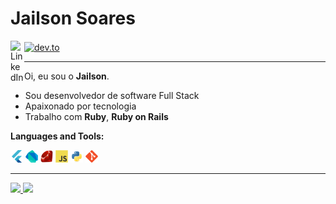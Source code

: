<h1>Jailson Soares</h1>

<a href="https://linkedin.com/in/jailsonsoares/" target="_blank" >
  <img align="left" src="https://raw.githubusercontent.com/rahuldkjain/github-profile-readme-generator/master/src/images/icons/Social/linked-in-alt.svg" alt="LinkedIn" width="22px" />
</a>
<a href="https://dev.to/jailsonsf" target="_blank" >
   <img align="center" src="https://cdn.jsdelivr.net/npm/simple-icons@3.0.1/icons/dev-dot-to.svg" alt="dev.to" width="22px" />
</a>
</br>

----

Oi, eu sou o **Jailson**.
- Sou desenvolvedor de software Full Stack
- Apaixonado por tecnologia
- Trabalho com **Ruby**, **Ruby on Rails**

**Languages and Tools:**

<div>
   <a href="https://flutter.dev/" target="_blank"><img src="https://raw.githubusercontent.com/devicons/devicon/master/icons/flutter/flutter-original.svg" alt="flutter" height="20"/></a>
   <a href="https://dart.dev" target="_blank"><img src="https://raw.githubusercontent.com/devicons/devicon/master/icons/dart/dart-original.svg" alt="dart lang" height="20"/></a>
   <a href="https://www.ruby-lang.org/pt/" target="_blank"><img src="https://raw.githubusercontent.com/devicons/devicon/master/icons/ruby/ruby-original.svg" alt="ruby lang" height="20"/></a>
   <a href="https://developer.mozilla.org/en-US/docs/Web/JavaScript" target="_blank"><img src="https://raw.githubusercontent.com/devicons/devicon/master/icons/javascript/javascript-original.svg" alt="javascript" height="20"/></a>
   <a href="https://www.python.org" target="_blank"><img src="https://raw.githubusercontent.com/devicons/devicon/master/icons/python/python-original.svg" alt="python" height="20"/></a>
   <a href="https://git-scm.com/" target="_blank"><img src="https://raw.githubusercontent.com/devicons/devicon/master/icons/git/git-original.svg" alt="git" height="20"/></a>
</div>

----

<div>
  <a href='https://github.com/anuraghazra/github-readme-stats'>
  <img
     height="180rem"
     src='https://github-readme-stats.vercel.app/api?username=jailsonsf&show_icons=true&count_private=true&include_all_commits=true'
  />
  <img
     height="180rem"
     src='https://github-readme-stats.vercel.app/api/top-langs/?username=jailsonsf&layout=compact&langs_count=16'
   />
</div>
